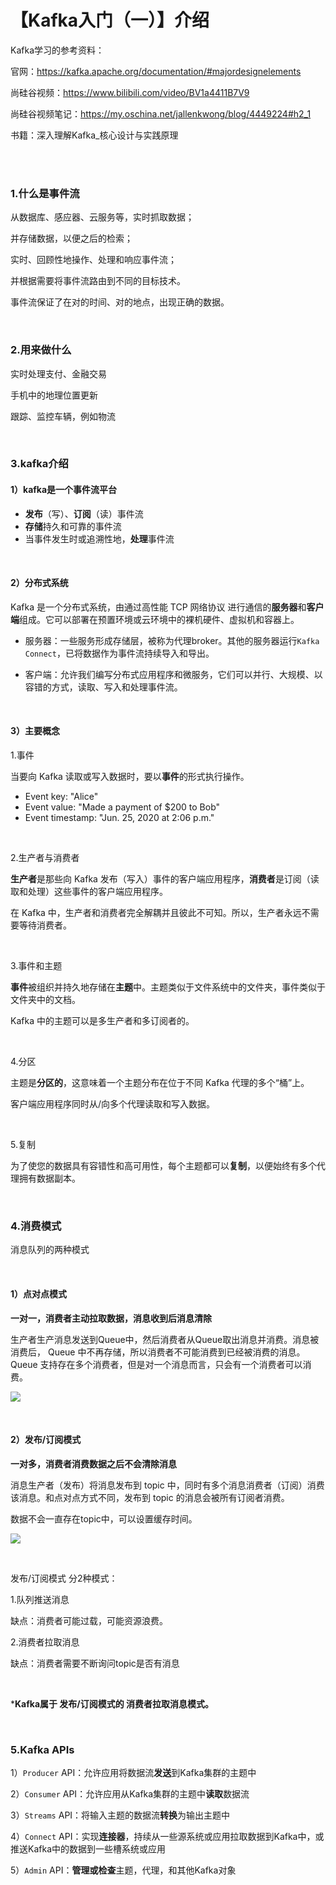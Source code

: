 # 【Kafka入门（一）】介绍

Kafka学习的参考资料：

官网：https://kafka.apache.org/documentation/#majordesignelements

尚硅谷视频：https://www.bilibili.com/video/BV1a4411B7V9

尚硅谷视频笔记：https://my.oschina.net/jallenkwong/blog/4449224#h2_1

书籍：深入理解Kafka_核心设计与实践原理

<br>

<br>

### 1.什么是事件流

从数据库、感应器、云服务等，实时抓取数据；

并存储数据，以便之后的检索；

实时、回顾性地操作、处理和响应事件流；

并根据需要将事件流路由到不同的目标技术。

事件流保证了在对的时间、对的地点，出现正确的数据。

<br>

### 2.用来做什么

实时处理支付、金融交易

手机中的地理位置更新

跟踪、监控车辆，例如物流

<br>

### 3.kafka介绍

#### 1）kafka是一个事件流平台

- **发布**（写）、**订阅**（读）事件流
- **存储**持久和可靠的事件流
- 当事件发生时或追溯性地，**处理**事件流

<br>

#### 2）分布式系统

Kafka 是一个分布式系统，由通过高性能 TCP 网络协议 进行通信的**服务器**和**客户端**组成。它可以部署在预置环境或云环境中的裸机硬件、虚拟机和容器上。

- 服务器：一些服务形成存储层，被称为代理broker。其他的服务器运行`Kafka Connect`，已将数据作为事件流持续导入和导出。

- 客户端：允许我们编写分布式应用程序和微服务，它们可以并行、大规模、以容错的方式，读取、写入和处理事件流。

<br>

#### 3）主要概念

1.事件

当要向 Kafka 读取或写入数据时，要以**事件**的形式执行操作。

- Event key: "Alice"
- Event value: "Made a payment of $200 to Bob"
- Event timestamp: "Jun. 25, 2020 at 2:06 p.m."

<br>

2.生产者与消费者

**生产者**是那些向 Kafka 发布（写入）事件的客户端应用程序，**消费者**是订阅（读取和处理）这些事件的客户端应用程序。

在 Kafka 中，生产者和消费者完全解耦并且彼此不可知。所以，生产者永远不需要等待消费者。

<br>

3.事件和主题

**事件**被组织并持久地存储在**主题**中。主题类似于文件系统中的文件夹，事件类似于文件夹中的文档。

Kafka 中的主题可以是多生产者和多订阅者的。

<br>

4.分区

主题是**分区的**，这意味着一个主题分布在位于不同 Kafka 代理的多个“桶”上。

客户端应用程序同时从/向多个代理读取和写入数据。

<br>

5.复制

为了使您的数据具有容错性和高可用性，每个主题都可以**复制**，以便始终有多个代理拥有数据副本。

<br>

### 4.消费模式

消息队列的两种模式

<br>

#### 1）点对点模式

**一对一，消费者主动拉取数据，消息收到后消息清除**

生产者生产消息发送到Queue中，然后消费者从Queue取出消息并消费。消息被消费后， Queue 中不再存储，所以消费者不可能消费到已经被消费的消息。Queue 支持存在多个消费者，但是对一个消息而言，只会有一个消费者可以消费。

![](https://img2020.cnblogs.com/blog/1491599/202111/1491599-20211104094021394-1552923037.png)

<br>

#### 2）发布/订阅模式

**一对多，消费者消费数据之后不会清除消息**

消息生产者（发布）将消息发布到 topic 中，同时有多个消息消费者（订阅）消费该消息。和点对点方式不同，发布到 topic 的消息会被所有订阅者消费。

数据不会一直存在topic中，可以设置缓存时间。

![](https://img2020.cnblogs.com/blog/1491599/202111/1491599-20211104094327110-155093129.png)

<br>

发布/订阅模式 分2种模式：

1.队列推送消息

缺点：消费者可能过载，可能资源浪费。

2.消费者拉取消息

缺点：消费者需要不断询问topic是否有消息

<br>

***Kafka属于 发布/订阅模式的 消费者拉取消息模式。**

<br>

### 5.Kafka APIs

1）`Producer` API：允许应用将数据流**发送**到Kafka集群的主题中

2）`Consumer` API：允许应用从Kafka集群的主题中**读取**数据流

3）`Streams` API：将输入主题的数据流**转换**为输出主题中

4）`Connect` API：实现**连接器**，持续从一些源系统或应用拉取数据到Kafka中，或推送Kafka中的数据到一些槽系统或应用

5）`Admin` API：**管理或检查**主题，代理，和其他Kafka对象

